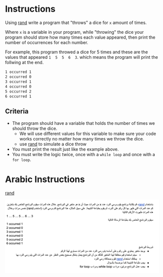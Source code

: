 # Instructions  

Using [rand](https://www.w3schools.com/php/func_math_rand.asp) write a program that "throws" a dice for `x` amount of times.

Where `x` is a variable in your program, while "throwing" the dice your program should store how many times each value appeared, then print the number of occurrences for each number.

For example, this program throwed a dice for 5 times and these are the values that appeared `1  5  5  6  3`. which means the program will print the follwing at the end.

```
1 occurred 1
2 occurred 0
3 occurred 1
4 occurred 0
5 occurred 2
6 occurred 1
```

## Criteria

- The program should have a variable that holds the number of times we should throw the dice.
  - We will use different values for this variable to make sure your code works correctly no matter how many times we throw the dice.
  - use [rand](https://www.w3schools.com/php/func_math_rand.asp) to simulate a dice throw
- You must print the result just like the example above.
- You must write the logic twice, once with a `while loop` and once with a `for loop`.


# Arabic Instructions  

[rand](https://www.w3schools.com/php/func_math_rand.asp)

![alt text](assets/instruction.png)


